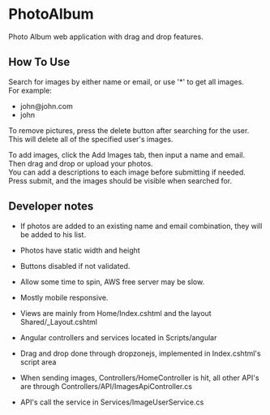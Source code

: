 # PhotoAlbum  
Photo Album web application with drag and drop features. 
  
## How To Use  
Search for images by either name or email, or use '*' to get all images.  
For example:  
   - john@john<span></span>.com
   - john   
   
 To remove pictures, press the delete button after searching for the user.  
 This will delete all of the specified user's images.  
   
 To add images, click the Add Images tab, then input a name and email.  
 Then drag and drop or upload your photos.  
 You can add a descriptions to each image before submitting if needed.  
 Press submit, and the images should be visible when searched for.  
  

## Developer notes  
- If photos are added to an existing name and email combination, they will be added to his list.  
- Photos have static width and height
- Buttons disabled if not validated.
- Allow some time to spin, AWS free server may be slow.
- Mostly mobile responsive.  
  
- Views are mainly from Home/Index.cshtml and the layout Shared/_Layout.cshtml  
- Angular controllers and services located in Scripts/angular  
- Drag and drop done through dropzonejs, implemented in Index.cshtml's script area  
- When sending images, Controllers/HomeController is hit, all other API's are through Controllers/API/ImagesApiController.cs  
- API's call the service in Services/ImageUserService.cs


